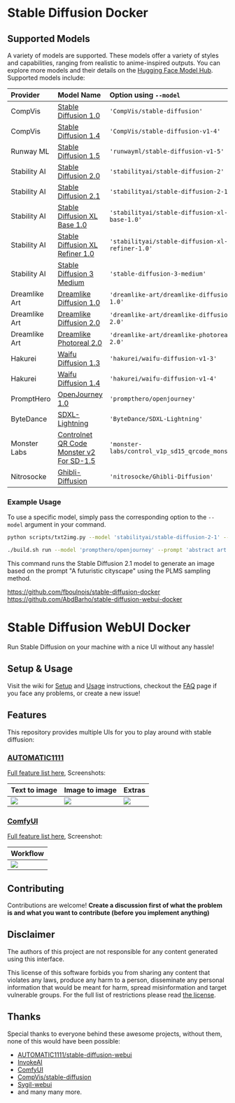 # Stable Diffusion Docker

## Supported Models

A variety of models are supported. These models offer a variety of styles and capabilities, ranging from realistic to anime-inspired outputs. You can explore more models and their details on the [Hugging Face Model Hub](https://huggingface.co/models?other=stable-diffusion&sort=likes). Supported models include:

| Provider          | Model Name                                                                                                        | Option using `--model`                        |
| :---------------- | :---------------------------------------------------------------------------------------------------------------- | :-------------------------------------------- |
| CompVis           | [Stable Diffusion 1.0](https://huggingface.co/CompVis/stable-diffusion)                                           | `'CompVis/stable-diffusion'`                  |
| CompVis           | [Stable Diffusion 1.4](https://huggingface.co/CompVis/stable-diffusion-v1-4)                                      | `'CompVis/stable-diffusion-v1-4'`             |
| Runway ML         | [Stable Diffusion 1.5](https://huggingface.co/runwayml/stable-diffusion-v1-5)                                     | `'runwayml/stable-diffusion-v1-5'`            |
| Stability AI      | [Stable Diffusion 2.0](https://huggingface.co/stabilityai/stable-diffusion-2)                                     | `'stabilityai/stable-diffusion-2'`            |
| Stability AI      | [Stable Diffusion 2.1](https://huggingface.co/stabilityai/stable-diffusion-2-1)                                   | `'stabilityai/stable-diffusion-2-1'`          |
| Stability AI      | [Stable Diffusion XL Base 1.0](https://huggingface.co/stabilityai/stable-diffusion-xl-base-1.0)                   | `'stabilityai/stable-diffusion-xl-base-1.0'`  |
| Stability AI      | [Stable Diffusion XL Refiner 1.0](https://huggingface.co/stabilityai/stable-diffusion-xl-refiner-1.0)               | `'stabilityai/stable-diffusion-xl-refiner-1.0'`  |
| Stability AI      | [Stable Diffusion 3 Medium](https://huggingface.co/stabilityai/stable-diffusion-3-medium)                         | `'stable-diffusion-3-medium'`                 |
| Dreamlike Art     | [Dreamlike Diffusion 1.0](https://huggingface.co/dreamlike-art/dreamlike-diffusion-1.0)                           | `'dreamlike-art/dreamlike-diffusion-1.0'`     |
| Dreamlike Art     | [Dreamlike Diffusion 2.0](https://huggingface.co/dreamlike-art/dreamlike-diffusion-2.0)                           | `'dreamlike-art/dreamlike-diffusion-2.0'`     |
| Dreamlike Art     | [Dreamlike Photoreal 2.0](https://huggingface.co/dreamlike-art/dreamlike-photoreal-2.0)                           | `'dreamlike-art/dreamlike-photoreal-2.0'`     |
| Hakurei           | [Waifu Diffusion 1.3](https://huggingface.co/hakurei/waifu-diffusion-v1-3)                                        | `'hakurei/waifu-diffusion-v1-3'`              |
| Hakurei           | [Waifu Diffusion 1.4](https://huggingface.co/hakurei/waifu-diffusion-v1-4)                                        | `'hakurei/waifu-diffusion-v1-4'`              |
| PromptHero        | [OpenJourney 1.0](https://huggingface.co/prompthero/openjourney)                                                  | `'prompthero/openjourney'`                    |
| ByteDance         | [SDXL-Lightning](https://huggingface.co/ByteDance/SDXL-Lightning)                                                 | `'ByteDance/SDXL-Lightning'`                  |
| Monster Labs      | [Controlnet QR Code Monster v2 For SD-1.5](https://huggingface.co/monster-labs/control_v1p_sd15_qrcode_monster)   | `'monster-labs/control_v1p_sd15_qrcode_monster'`|
| Nitrosocke        | [Ghibli-Diffusion](https://huggingface.co/nitrosocke/Ghibli-Diffusion)                                            | `'nitrosocke/Ghibli-Diffusion'`                  |

### Example Usage

To use a specific model, simply pass the corresponding option to the `--model` argument in your command.

```sh
python scripts/txt2img.py --model 'stabilityai/stable-diffusion-2-1' --prompt "A futuristic cityscape" --plms
```

```sh
./build.sh run --model 'prompthero/openjourney' --prompt 'abstract art'
```

This command runs the Stable Diffusion 2.1 model to generate an image based on the prompt "A futuristic cityscape" using the PLMS sampling method.






https://github.com/fboulnois/stable-diffusion-docker
https://github.com/AbdBarho/stable-diffusion-webui-docker


# Stable Diffusion WebUI Docker

Run Stable Diffusion on your machine with a nice UI without any hassle!

## Setup & Usage

Visit the wiki for [Setup](https://github.com/AbdBarho/stable-diffusion-webui-docker/wiki/Setup) and [Usage](https://github.com/AbdBarho/stable-diffusion-webui-docker/wiki/Usage) instructions, checkout the [FAQ](https://github.com/AbdBarho/stable-diffusion-webui-docker/wiki/FAQ) page if you face any problems, or create a new issue!

## Features

This repository provides multiple UIs for you to play around with stable diffusion:

### [AUTOMATIC1111](https://github.com/AUTOMATIC1111/stable-diffusion-webui)

[Full feature list here](https://github.com/AUTOMATIC1111/stable-diffusion-webui-feature-showcase), Screenshots:

| Text to image                                                                                              | Image to image                                                                                             | Extras                                                                                                     |
| ---------------------------------------------------------------------------------------------------------- | ---------------------------------------------------------------------------------------------------------- | ---------------------------------------------------------------------------------------------------------- |
| ![](https://user-images.githubusercontent.com/24505302/189541954-46afd772-d0c8-4005-874c-e2eca40c02f2.jpg) | ![](https://user-images.githubusercontent.com/24505302/189541956-5b528de7-1b5d-479f-a1db-d3f5a53afc59.jpg) | ![](https://user-images.githubusercontent.com/24505302/189541957-cf78b352-a071-486d-8889-f26952779a61.jpg) |

### [ComfyUI](https://github.com/comfyanonymous/ComfyUI)

[Full feature list here](https://github.com/comfyanonymous/ComfyUI#features), Screenshot:

| Workflow                                                                         |
| -------------------------------------------------------------------------------- |
| ![](https://github.com/comfyanonymous/ComfyUI/raw/master/comfyui_screenshot.png) |

## Contributing

Contributions are welcome! **Create a discussion first of what the problem is and what you want to contribute (before you implement anything)**

## Disclaimer

The authors of this project are not responsible for any content generated using this interface.

This license of this software forbids you from sharing any content that violates any laws, produce any harm to a person, disseminate any personal information that would be meant for harm, spread misinformation and target vulnerable groups. For the full list of restrictions please read [the license](./LICENSE).

## Thanks

Special thanks to everyone behind these awesome projects, without them, none of this would have been possible:

- [AUTOMATIC1111/stable-diffusion-webui](https://github.com/AUTOMATIC1111/stable-diffusion-webui)
- [InvokeAI](https://github.com/invoke-ai/InvokeAI)
- [ComfyUI](https://github.com/comfyanonymous/ComfyUI)
- [CompVis/stable-diffusion](https://github.com/CompVis/stable-diffusion)
- [Sygil-webui](https://github.com/Sygil-Dev/sygil-webui)
- and many many more.
